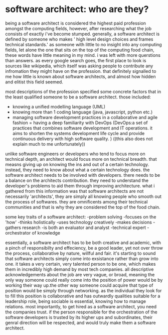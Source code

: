 # software architect: who are they?

being a software architect is considered the highest paid profession amongst the computing fields, however, after researching what the job
consists of exactly i've become stumped. generally, a software architect is defined by someone who makes ' high level design choices and 
frames technical standards.' as someone with little to no insight into any computing fields, let alone the one that sits on the top of the
computing food chain, these words have little meaning in my mind. i was left with more querstions than answers. as every google search
goes, the first place to look is sources like wikipedia, which itself was asking people to contribute any infromation they might have on the
profession. that definitely signalled to me how little is known about software architects, and almost how hidden and elitist this field seemed.

most descriptions of the profession specified some concrete factors that in the least qualified someone to be a software architect. those included:
- knowing a unified modelling language (UML)
- knowing more than 1 coding language (java, javascript, python etc.)
- managing software development practices in a collaborative and agile fashion = having a deep familiarity with DevOps (DevOps:a set of practices that combines software development and IT operations. it aims to shorten the systems development life cycle and provide continuous delivery with high software quality. ) ((this also does not explain much to me unfortunately))

unlike software engineers or developers who tend to focus more on technical depth, an architect would focus more on technical breadth. that measns giving up on knowing the ins and out of a certain technology. instead, they need to know about what a certain technology does. the software architect needs to be involved with
developers. there needs to be a balance on the architects contribution. they need to understand the developer's problems to aid them through improving architecture.
what i gathered from this information was that software architects are not necessarily 'architects', they are simply all knowing people who smooth out the process of softwares. they are omnificents among their technical communities and that is why they are considered the top of the food chain. 

some key traits of a software architect:
-problem solving
-focuses on the 'how'
-thinks holistically
-uses technology creatively
-makes decisions
-gathers research
-is both an evaluator and analyst
-technical expert
-orchestrator of knowledge

essentially, a software architect has to be both creative and academic, with a pinch of responsibilty and effeciency, be a good leader, yet not over throw the process, collaborative by nature, willful and fair. it's starting to sound that software architects simply come into exsistance rather than grow into one. it takes a very certain, very talented person to be one, which makes them in incredibly high demand by most tech companies. all descriptive acknowledgements about the job are very vague, or broad, meaning the only way someone could really come into the position of power would be by working their way up.the other way someone could acquire that type of position would be simply through networking. as the individual they look for to fill this position is collaborative and has outwardly qualities suitable for a leadership role, being sociable is essential, knowing how to manage relations. most importantly, to get hired as a software architect, you need the companies trust. if the person responsible for the orchestration of the software developers is trusted by its higher ups and subordinates, their genral direction will be respected, and would truly make them a software architect.
